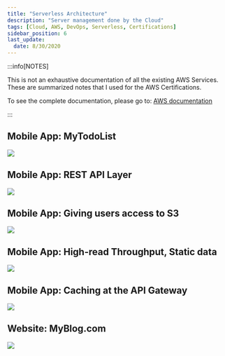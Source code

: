 ```yaml
---
title: "Serverless Architecture"
description: "Server management done by the Cloud"
tags: [Cloud, AWS, DevOps, Serverless, Certifications]
sidebar_position: 6
last_update:
  date: 8/30/2020
---
```




:::info[NOTES]

This is not an exhaustive documentation of all the existing AWS Services. These are summarized notes that I used for the AWS Certifications.

To see the complete documentation, please go to: [AWS documentation](https://docs.aws.amazon.com/)

:::



## Mobile App: MyTodoList 

![](/img/docs/aws-serverless-solarch1.png)


## Mobile App: REST API Layer

![](/img/docs/aws-serverless-solarch2.png)


## Mobile App: Giving users access to S3 

![](/img/docs/aws-serverless-solarch3.png)


## Mobile App: High-read Throughput, Static data 

![](/img/docs/aws-serverless-solrach4.png)


## Mobile App: Caching at the API Gateway 

![](/img/docs/aws-serverless-solarch5.png)


## Website: MyBlog.com 

![](/img/docs/aws-serverless-solarch6.png)



 

